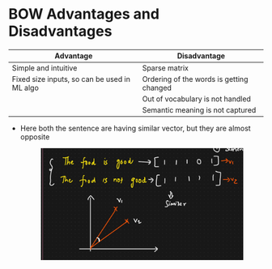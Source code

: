 # BOW Advantages and Disadvantages



| Advantage                                    | Disadvantage                             |
| -------------------------------------------- | ---------------------------------------- |
| Simple and intuitive                         | Sparse matrix                            |
| Fixed size inputs, so can be used in ML algo | Ordering of the words is getting changed |
|                                              | Out of vocabulary is not handled         |
|                                              | Semantic meaning is not captured         |

*   Here both the sentence are having similar vector, but they are almost opposite

    <figure><img src=".gitbook/assets/image (10).png" alt=""><figcaption></figcaption></figure>
